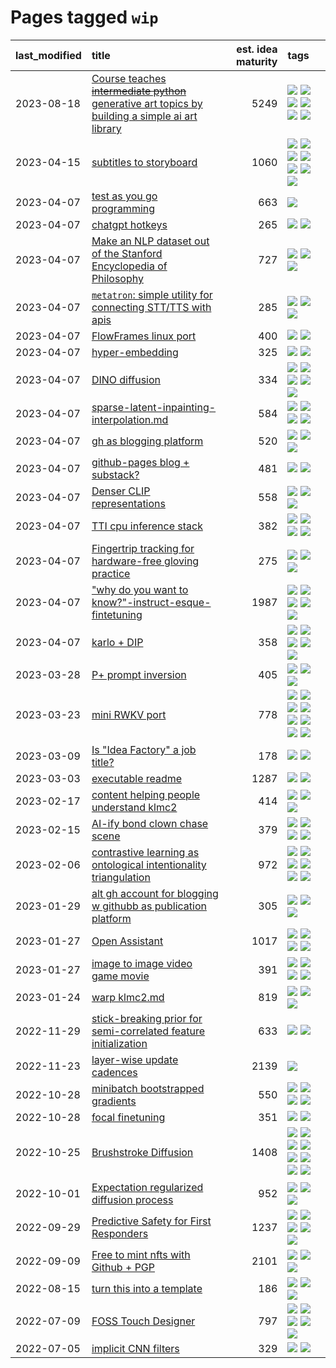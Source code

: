# Pages tagged `wip`

|last_modified|title|est. idea maturity|tags
|:---|:---|---:|:---|
|2023-08-18|[Course teaches ~~intermediate python~~ generative art topics by building a simple ai art library](../Course_teaches_basic_python_by_building_a_simple_ai_art_library.md)|5249|[![](https://img.shields.io/badge/tag-curriculum-77485f)](../tags/curriculum.md) [![](https://img.shields.io/badge/tag-education-e839f4)](../tags/education.md) [![](https://img.shields.io/badge/tag-from_issue-1614f8)](../tags/from_issue.md) [![](https://img.shields.io/badge/tag-public_good-b08442)](../tags/public_good.md) [![](https://img.shields.io/badge/tag-publication-c4c41f)](../tags/publication.md) [![](https://img.shields.io/badge/tag-wip-c4fb38)](../tags/wip.md)|
|2023-04-15|[subtitles to storyboard](../subtitles-to-storyboard.md)|1060|[![](https://img.shields.io/badge/tag-accessibility-1043a5)](../tags/accessibility.md) [![](https://img.shields.io/badge/tag-animation-92ab1c)](../tags/animation.md) [![](https://img.shields.io/badge/tag-completed-1eefac)](../tags/completed.md) [![](https://img.shields.io/badge/tag-open_source-4072a1)](../tags/open_source.md) [![](https://img.shields.io/badge/tag-prompting-6013c8)](../tags/prompting.md) [![](https://img.shields.io/badge/tag-tooling-ea1833)](../tags/tooling.md) [![](https://img.shields.io/badge/tag-wip-c4fb38)](../tags/wip.md)|
|2023-04-07|[test as you go programming](../adhd_test_as_you_go.md)|663|[![](https://img.shields.io/badge/tag-wip-c4fb38)](../tags/wip.md)|
|2023-04-07|[chatgpt hotkeys](../chatgpt_hotkeys.md)|265|[![](https://img.shields.io/badge/tag-tooling-ea1833)](../tags/tooling.md) [![](https://img.shields.io/badge/tag-wip-c4fb38)](../tags/wip.md)|
|2023-04-07|[Make an NLP dataset out of the Stanford Encyclopedia of Philosophy](../sep_dataset.md)|727|[![](https://img.shields.io/badge/tag-dataset-4db4d2)](../tags/dataset.md) [![](https://img.shields.io/badge/tag-publication-c4c41f)](../tags/publication.md) [![](https://img.shields.io/badge/tag-wip-c4fb38)](../tags/wip.md)|
|2023-04-07|[`metatron`: simple utility for connecting STT/TTS with apis](../metatron.md)|285|[![](https://img.shields.io/badge/tag-accessibility-1043a5)](../tags/accessibility.md) [![](https://img.shields.io/badge/tag-tooling-ea1833)](../tags/tooling.md) [![](https://img.shields.io/badge/tag-wip-c4fb38)](../tags/wip.md)|
|2023-04-07|[FlowFrames linux port](../flowframes-linux-port.md)|400|[![](https://img.shields.io/badge/tag-tooling-ea1833)](../tags/tooling.md) [![](https://img.shields.io/badge/tag-wip-c4fb38)](../tags/wip.md)|
|2023-04-07|[hyper-embedding](../hyperembedding.md)|325|[![](https://img.shields.io/badge/tag-experimental-aa21fc)](../tags/experimental.md) [![](https://img.shields.io/badge/tag-wip-c4fb38)](../tags/wip.md)|
|2023-04-07|[DINO diffusion](../DINO-diffusion.md)|334|[![](https://img.shields.io/badge/tag-completed-1eefac)](../tags/completed.md) [![](https://img.shields.io/badge/tag-experimental-aa21fc)](../tags/experimental.md) [![](https://img.shields.io/badge/tag-nerf-12f6d5)](../tags/nerf.md) [![](https://img.shields.io/badge/tag-tooling-ea1833)](../tags/tooling.md) [![](https://img.shields.io/badge/tag-wip-c4fb38)](../tags/wip.md)|
|2023-04-07|[sparse-latent-inpainting-interpolation.md](../sparse-latent-inpainting-interpolation.md)|584|[![](https://img.shields.io/badge/tag-animation-92ab1c)](../tags/animation.md) [![](https://img.shields.io/badge/tag-prompting-6013c8)](../tags/prompting.md) [![](https://img.shields.io/badge/tag-tooling-ea1833)](../tags/tooling.md) [![](https://img.shields.io/badge/tag-wip-c4fb38)](../tags/wip.md)|
|2023-04-07|[gh as blogging platform](../gh_as_blogging_platform.md)|520|[![](https://img.shields.io/badge/tag-publication-c4c41f)](../tags/publication.md) [![](https://img.shields.io/badge/tag-tooling-ea1833)](../tags/tooling.md) [![](https://img.shields.io/badge/tag-wip-c4fb38)](../tags/wip.md)|
|2023-04-07|[github-pages blog + substack?](../gh-pages-blog-plus-substack.md)|481|[![](https://img.shields.io/badge/tag-tooling-ea1833)](../tags/tooling.md) [![](https://img.shields.io/badge/tag-wip-c4fb38)](../tags/wip.md)|
|2023-04-07|[Denser CLIP representations](../denser-CLIP.md)|558|[![](https://img.shields.io/badge/tag-experimental-aa21fc)](../tags/experimental.md) [![](https://img.shields.io/badge/tag-tooling-ea1833)](../tags/tooling.md) [![](https://img.shields.io/badge/tag-wip-c4fb38)](../tags/wip.md)|
|2023-04-07|[TTI cpu inference stack](../TTI-cpu-inference-stack.md)|382|[![](https://img.shields.io/badge/tag-accessibility-1043a5)](../tags/accessibility.md) [![](https://img.shields.io/badge/tag-stability-35b163)](../tags/stability.md) [![](https://img.shields.io/badge/tag-tooling-ea1833)](../tags/tooling.md) [![](https://img.shields.io/badge/tag-wip-c4fb38)](../tags/wip.md)|
|2023-04-07|[Fingertrip tracking for hardware-free gloving practice](../fingertrip_tracking_for_hardware_free_gloveing_practice.md)|275|[![](https://img.shields.io/badge/tag-experimental-aa21fc)](../tags/experimental.md) [![](https://img.shields.io/badge/tag-tooling-ea1833)](../tags/tooling.md) [![](https://img.shields.io/badge/tag-wip-c4fb38)](../tags/wip.md)|
|2023-04-07|["why do you want to know?"-instruct-esque-fintetuning](../whydoyouwantoknow.md)|1987|[![](https://img.shields.io/badge/tag-aiethics-dad82b)](../tags/aiethics.md) [![](https://img.shields.io/badge/tag-alignment-869bd0)](../tags/alignment.md) [![](https://img.shields.io/badge/tag-dialogue-35d420)](../tags/dialogue.md) [![](https://img.shields.io/badge/tag-models-32d44f)](../tags/models.md) [![](https://img.shields.io/badge/tag-wip-c4fb38)](../tags/wip.md)|
|2023-04-07|[karlo + DIP](../karlo-dip.md)|358|[![](https://img.shields.io/badge/tag-deepimageprior-82d6e)](../tags/deepimageprior.md) [![](https://img.shields.io/badge/tag-experimental-aa21fc)](../tags/experimental.md) [![](https://img.shields.io/badge/tag-image_generation-752fd7)](../tags/image_generation.md) [![](https://img.shields.io/badge/tag-prior-9c3a4a)](../tags/prior.md) [![](https://img.shields.io/badge/tag-wip-c4fb38)](../tags/wip.md)|
|2023-03-28|[P+ prompt inversion](../p_plus_inversion.md)|405|[![](https://img.shields.io/badge/tag-prompting-6013c8)](../tags/prompting.md) [![](https://img.shields.io/badge/tag-tooling-ea1833)](../tags/tooling.md) [![](https://img.shields.io/badge/tag-wip-c4fb38)](../tags/wip.md)|
|2023-03-23|[mini RWKV port](../rust_rwkv.md)|778|[![](https://img.shields.io/badge/tag-RNN-abf295)](../tags/RNN.md) [![](https://img.shields.io/badge/tag-completed-1eefac)](../tags/completed.md) [![](https://img.shields.io/badge/tag-experimental-aa21fc)](../tags/experimental.md) [![](https://img.shields.io/badge/tag-ggml-97a75e)](../tags/ggml.md) [![](https://img.shields.io/badge/tag-mobilenet-29349d)](../tags/mobilenet.md) [![](https://img.shields.io/badge/tag-model_compression-50c04b)](../tags/model_compression.md) [![](https://img.shields.io/badge/tag-tooling-ea1833)](../tags/tooling.md) [![](https://img.shields.io/badge/tag-wip-c4fb38)](../tags/wip.md)|
|2023-03-09|[Is "Idea Factory" a job title?](../idea_factory.md)|178|[![](https://img.shields.io/badge/tag-meta-43d799)](../tags/meta.md) [![](https://img.shields.io/badge/tag-wip-c4fb38)](../tags/wip.md)|
|2023-03-03|[executable readme](../executable_readme.md)|1287|[![](https://img.shields.io/badge/tag-tooling-ea1833)](../tags/tooling.md) [![](https://img.shields.io/badge/tag-wip-c4fb38)](../tags/wip.md)|
|2023-02-17|[content helping people understand klmc2](../explaining_klmc2.md)|414|[![](https://img.shields.io/badge/tag-meta-43d799)](../tags/meta.md) [![](https://img.shields.io/badge/tag-tooling-ea1833)](../tags/tooling.md) [![](https://img.shields.io/badge/tag-wip-c4fb38)](../tags/wip.md)|
|2023-02-15|[AI-ify bond clown chase scene](../bond_clown_chase_scene.md)|379|[![](https://img.shields.io/badge/tag-animation-92ab1c)](../tags/animation.md) [![](https://img.shields.io/badge/tag-experimental-aa21fc)](../tags/experimental.md) [![](https://img.shields.io/badge/tag-foundation-c6963e)](../tags/foundation.md) [![](https://img.shields.io/badge/tag-wip-c4fb38)](../tags/wip.md)|
|2023-02-06|[contrastive learning as ontological intentionality triangulation](../contrastive_learning_as_ontological_intentionality_triangulation.md)|972|[![](https://img.shields.io/badge/tag-meta-43d799)](../tags/meta.md) [![](https://img.shields.io/badge/tag-philosophy-b7fb0)](../tags/philosophy.md) [![](https://img.shields.io/badge/tag-semiotics-2b1224)](../tags/semiotics.md) [![](https://img.shields.io/badge/tag-synesthesia-869cae)](../tags/synesthesia.md) [![](https://img.shields.io/badge/tag-theory-3c7f53)](../tags/theory.md) [![](https://img.shields.io/badge/tag-wip-c4fb38)](../tags/wip.md)|
|2023-01-29|[alt gh account for blogging w githubb as publication platform](../alt_gh_account_for_blogging.md)|305|[![](https://img.shields.io/badge/tag-MILESTONE_POC-b59164)](../tags/MILESTONE_POC.md) [![](https://img.shields.io/badge/tag-publication-c4c41f)](../tags/publication.md) [![](https://img.shields.io/badge/tag-wip-c4fb38)](../tags/wip.md)|
|2023-01-27|[Open Assistant](../open-assistant.md)|1017|[![](https://img.shields.io/badge/tag-accessibility-1043a5)](../tags/accessibility.md) [![](https://img.shields.io/badge/tag-publicgood-53417a)](../tags/publicgood.md) [![](https://img.shields.io/badge/tag-stability-35b163)](../tags/stability.md) [![](https://img.shields.io/badge/tag-wip-c4fb38)](../tags/wip.md)|
|2023-01-27|[image to image video game movie](../img2img_video_game_movie.md)|391|[![](https://img.shields.io/badge/tag-animation-92ab1c)](../tags/animation.md) [![](https://img.shields.io/badge/tag-prompting-6013c8)](../tags/prompting.md) [![](https://img.shields.io/badge/tag-tooling-ea1833)](../tags/tooling.md) [![](https://img.shields.io/badge/tag-wip-c4fb38)](../tags/wip.md)|
|2023-01-24|[warp klmc2.md](../warp_klmc2.md)|819|[![](https://img.shields.io/badge/tag-animation-92ab1c)](../tags/animation.md) [![](https://img.shields.io/badge/tag-tooling-ea1833)](../tags/tooling.md) [![](https://img.shields.io/badge/tag-wip-c4fb38)](../tags/wip.md)|
|2022-11-29|[stick-breaking prior for semi-correlated feature initialization](../stickbreaking-init.md)|633|[![](https://img.shields.io/badge/tag-experimental-aa21fc)](../tags/experimental.md) [![](https://img.shields.io/badge/tag-wip-c4fb38)](../tags/wip.md)|
|2022-11-23|[layer-wise update cadences](../layer-wise-update-cadences.md)|2139|[![](https://img.shields.io/badge/tag-wip-c4fb38)](../tags/wip.md)|
|2022-10-28|[minibatch bootstrapped gradients](../minibatch-bootstrapped-gradients.md)|550|[![](https://img.shields.io/badge/tag-experimental-aa21fc)](../tags/experimental.md) [![](https://img.shields.io/badge/tag-optimization-394ee4)](../tags/optimization.md) [![](https://img.shields.io/badge/tag-training-f14da)](../tags/training.md) [![](https://img.shields.io/badge/tag-wip-c4fb38)](../tags/wip.md)|
|2022-10-28|[focal finetuning](../focal_finetuning.md)|351|[![](https://img.shields.io/badge/tag-tooling-ea1833)](../tags/tooling.md) [![](https://img.shields.io/badge/tag-wip-c4fb38)](../tags/wip.md)|
|2022-10-25|[Brushstroke Diffusion](../brushstroke-diffusion.md)|1408|[![](https://img.shields.io/badge/tag-artisticstyletransfer-2c91b4)](../tags/artisticstyletransfer.md) [![](https://img.shields.io/badge/tag-creativity-d2ea1b)](../tags/creativity.md) [![](https://img.shields.io/badge/tag-deepgenerativemodeling-dce8fa)](../tags/deepgenerativemodeling.md) [![](https://img.shields.io/badge/tag-experimental-aa21fc)](../tags/experimental.md) [![](https://img.shields.io/badge/tag-image_processing-fe4dc)](../tags/image_processing.md) [![](https://img.shields.io/badge/tag-modeltraining-82f36e)](../tags/modeltraining.md) [![](https://img.shields.io/badge/tag-painting-ac8815)](../tags/painting.md) [![](https://img.shields.io/badge/tag-wip-c4fb38)](../tags/wip.md)|
|2022-10-01|[Expectation regularized diffusion process](../expectation-regularized-diffusion.md)|952|[![](https://img.shields.io/badge/tag-experimental-aa21fc)](../tags/experimental.md) [![](https://img.shields.io/badge/tag-stability-35b163)](../tags/stability.md) [![](https://img.shields.io/badge/tag-wip-c4fb38)](../tags/wip.md)|
|2022-09-29|[Predictive Safety for First Responders](../safety-officer.md)|1237|[![](https://img.shields.io/badge/tag-completed-1eefac)](../tags/completed.md) [![](https://img.shields.io/badge/tag-dataset-4db4d2)](../tags/dataset.md) [![](https://img.shields.io/badge/tag-publication-c4c41f)](../tags/publication.md) [![](https://img.shields.io/badge/tag-publicgood-53417a)](../tags/publicgood.md) [![](https://img.shields.io/badge/tag-wip-c4fb38)](../tags/wip.md)|
|2022-09-09|[Free to mint nfts with Github + PGP](../free-to-mint-nfts_git_plus_pgp.md)|2101|[![](https://img.shields.io/badge/tag-publicgood-53417a)](../tags/publicgood.md) [![](https://img.shields.io/badge/tag-tooling-ea1833)](../tags/tooling.md) [![](https://img.shields.io/badge/tag-wip-c4fb38)](../tags/wip.md)|
|2022-08-15|[turn this into a template](../benchwarmers-template.md)|186|[![](https://img.shields.io/badge/tag-meta-43d799)](../tags/meta.md) [![](https://img.shields.io/badge/tag-tooling-ea1833)](../tags/tooling.md) [![](https://img.shields.io/badge/tag-wip-c4fb38)](../tags/wip.md)|
|2022-07-09|[FOSS Touch Designer](../FOSS_touch_designer.md)|797|[![](https://img.shields.io/badge/tag-alignment-869bd0)](../tags/alignment.md) [![](https://img.shields.io/badge/tag-animation-92ab1c)](../tags/animation.md) [![](https://img.shields.io/badge/tag-publicgood-53417a)](../tags/publicgood.md) [![](https://img.shields.io/badge/tag-tooling-ea1833)](../tags/tooling.md) [![](https://img.shields.io/badge/tag-wip-c4fb38)](../tags/wip.md)|
|2022-07-05|[implicit CNN filters](../implicit-cnn-filters.md)|329|[![](https://img.shields.io/badge/tag-experimental-aa21fc)](../tags/experimental.md) [![](https://img.shields.io/badge/tag-wip-c4fb38)](../tags/wip.md)|